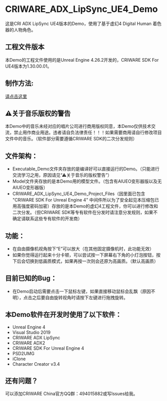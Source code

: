 # CRIWARE_ADX_LipSync_UE4_Demo


这是CRI ADX LipSync UE4版本的Demo，使用了基于虚幻4 Digital Human 着色器的人物角色。


## 工程文件版本
本Demo的工程文件使用的是Unreal Engine 4.26.2开发的，CRIWARE SDK For UE4版本为1.30.00.01。




## 制作方法:
[请点击这里](https://www.bilibili.com/video/BV1o34y1D7yM)

## ⚠关于音乐版权的警告
本Demo中的音乐未经对应的唱片公司进行商用版权同意，本Demo仅供技术交流，禁止用作商业用途。违者请自负法律责任！！！如果需要商用请自行修改项目文件中的音乐。（软件部分需要遵循CRIWARE SDK的二次分发规则）

## 文件架构：
* Executable_Demo文件夹存放的是编译好可以直接运行的Demo。（只能进行交流学习之用，原因请见“⚠关于音乐的版权警告”）
* Model文件夹存放的是本Demo用的模型文件。（包含有AIUEO变形器版以及无AIUEO变形器版）
* CRIWARE_ADX_LipSync_UE4_Demo_Project_Files（因里面已包含 "CRIWARE SDK For Unreal Engine 4" 中间件所以为了安全起见本压缩包已用高强度密码加密）存放的是本Demo的虚幻4工程文件，你可以进行修改和二次分发。（但CRIWARE SDK等专有软件在分发时请注意分发规则，如果不确定请联系这些专有软件的开发商）

## 功能：
* 在自由摄像机视角按下“E”可以放大（在其他固定摄像机时，此功能无效）
* 如果你觉得运行起来十分卡顿，可以尝试按一下屏幕右下角的小灯泡按钮，按下后会切换到低画质模式，如果再按一次则会还原为高画质。（默认高画质）

## 目前已知的Bug：
* 在Demo启动后需要点击一下鼠标左键，如果直接移动鼠标会乱飘（原因不明），点击之后要自由旋转视角时请按下左键进行拖拽旋转。


## 本Demo软件在开发时使用了以下软件：
* Unreal Engine 4
* Visual Studio 2019
* CRIWARE ADX LipSync
* CRIWARE ADX2
* CRIWARE SDK For Unreal Engine 4
* PSD2UMG
* iClone
* Character Creator v3.4

## 还有问题？
可以添加CRIWARE China官方QQ群：494015882或写Issues给我。
